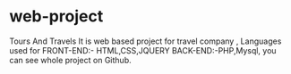 # web-project
Tours And Travels
It is web based project for travel company , Languages used for FRONT-END:- HTML,CSS,JQUERY 
BACK-END:-PHP,Mysql,
you can see whole project on Github.
